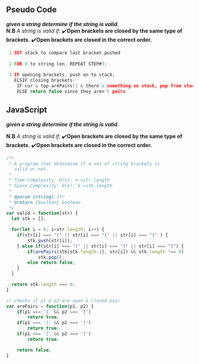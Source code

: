 
## Pseudo Code
**_given a string determine if the string is valid._**<br>
**N.B** _A string is valid if_:
:heavy_check_mark:**Open brackets are closed by the same type of brackets.**
:heavy_check_mark:**Open brackets are closed in the correct order.**

```c
 1.SET stack to compare last bracket pushed 
 
 2.FOR 0 to string len, REPEAT STEP#3;
 
 3.IF opening brackets, push on to stack;
   ELSIF closing brackets- 
    IF cur & top arePairs() & there's something on stack, pop from stack
    ELSE return false since they aren't pairs
```

## JavaScript 
**_given a string determine if the string is valid._**<br>

**N.B** _A string is valid if_:
:heavy_check_mark:**Open brackets are closed by the same type of brackets.**
:heavy_check_mark:**Open brackets are closed in the correct order.**
```js
/**
 * A program that determine if a set of string brackets is 
   valid or not.
 *
 * Time Complexity: O(n): n->str.length
 * Space Complexity: O(k): k->stk.length 
 *
 * @param {string} str
 * @return {boolean} boolean
 */
var valid = function(str) {
  let stk = [];

  for(let i = 0; i<str.length; i++) {
    if(str[i] === "(" || str[i] === "{" || str[i] === "{" ) {
        stk.push(str[i]);
    } else if(str[i] === ")" || str[i] === "}" || str[i] === "}") {
        if(arePairs(stk[stk.length-1], str[i]) && stk.length !== 0)
            stk.pop();
        else return false;   
    }
  }

  return stk.length === 0;
}

// checks if p1 & p2 are open & closed pair
var arePairs = function(p1, p2) {
    if(p1 === '{' && p2 === '}')
        return true;
    if(p1 === '(' && p2 === ')')
        return true;
    if(p1 === '[' && p2 === ']')
        return true;

    return false;    
}
```

